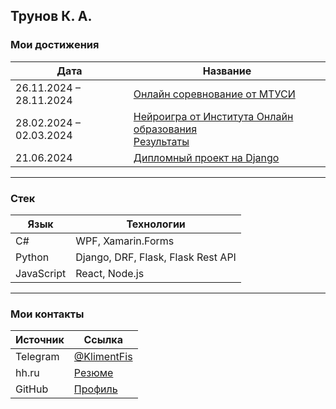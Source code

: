 ## Трунов К. А.

### Мои достижения

| Дата                     | Название                                                                                                                                                        |
|--------------------------|-----------------------------------------------------------------------------------------------------------------------------------------------------------------|
| 26.11.2024 – 28.11.2024  | [Онлайн соревнование от МТУСИ](https://github.com/KlimentFis/KIP)                                                                                               |
| 28.02.2024 – 02.03.2024  | [Нейроигра от Института Онлайн образования](https://drive.google.com/file/d/14cXQKAdb4eimwt6hJ8Uy4aF8Myw8-6df/view?usp=sharing)<br>[Результаты](https://vk.cc/cdT13r) |
| 21.06.2024               | [Дипломный проект на Django](https://github.com/KlimentFis/Our_Diploma)                                                                                         |

---

### Стек

| Язык        | Технологии                                                                                      |
|-------------|-------------------------------------------------------------------------------------------------|
| C#          | WPF, Xamarin.Forms                                                                              |
| Python      | Django, DRF, Flask, Flask Rest API                                                              |
| JavaScript  | React, Node.js                                                                                  |

---

### Мои контакты

| Источник     | Ссылка                                                                                       |
|--------------|----------------------------------------------------------------------------------------------|
| Telegram     | [@KlimentFis](http://t.me/KlimentFis)                                                        |
| hh.ru        | [Резюме](https://hh.ru/resume/aed9097bff088a6ee40039ed1f3871554d344e)                        |
| GitHub       | [Профиль](https://github.com/KlimentFis)                                                     |

